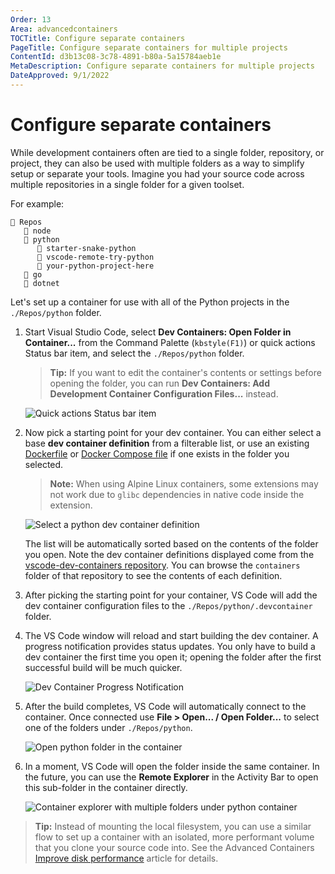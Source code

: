 ```yaml
---
Order: 13
Area: advancedcontainers
TOCTitle: Configure separate containers
PageTitle: Configure separate containers for multiple projects
ContentId: d3b13c08-3c78-4891-b80a-5a15784aeb1e
MetaDescription: Configure separate containers for multiple projects
DateApproved: 9/1/2022
---
```

# Configure separate containers

While development containers often are tied to a single folder, repository, or project, they can also be used with multiple folders as a way to simplify setup or separate your tools. Imagine you had your source code across multiple repositories in a single folder for a given toolset.

For example:

```
📁 Repos
   📁 node
   📁 python
      📁 starter-snake-python
      📁 vscode-remote-try-python
      📁 your-python-project-here
   📁 go
   📁 dotnet
```

Let's set up a container for use with all of the Python projects in the `./Repos/python` folder.

1. Start Visual Studio Code, select **Dev Containers: Open Folder in Container...** from the Command Palette (`kbstyle(F1)`) or quick actions Status bar item, and select the `./Repos/python` folder.

    > **Tip:** If you want to edit the container's contents or settings before opening the folder, you can run **Dev Containers: Add Development Container Configuration Files...** instead.

    ![Quick actions Status bar item](images/configure-separate-containers/remote-dev-status-bar.png)
    <!-- TBD old image -->

2. Now pick a starting point for your dev container. You can either select a base **dev container definition** from a filterable list, or use an existing [Dockerfile](https://docs.docker.com/engine/reference/builder/) or [Docker Compose file](https://docs.docker.com/compose/compose-file/#compose-file-structure-and-examples) if one exists in the folder you selected.

    > **Note:** When using Alpine Linux containers, some extensions may not work due to `glibc` dependencies in native code inside the extension.

    ![Select a python dev container definition](images/configure-separate-containers/select-dev-container-def-python.png)

    The list will be automatically sorted based on the contents of the folder you open. Note the dev container definitions displayed come from the [vscode-dev-containers repository](https://aka.ms/vscode-dev-containers). You can browse the `containers` folder of that repository to see the contents of each definition.

3. After picking the starting point for your container, VS Code will add the dev container configuration files to the `./Repos/python/.devcontainer` folder.

4. The VS Code window will reload and start building the dev container. A progress notification provides status updates. You only have to build a dev container the first time you open it; opening the folder after the first successful build will be much quicker.

    ![Dev Container Progress Notification](images/configure-separate-containers/dev-container-progress.png)

5. After the build completes, VS Code will automatically connect to the container. Once connected use **File > Open... / Open Folder...** to select one of the folders under `./Repos/python`.

    ![Open python folder in the container](images/configure-separate-containers/open-folder-python.png)

6. In a moment, VS Code will open the folder inside the same container. In the future, you can use the **Remote Explorer** in the Activity Bar to open this sub-folder in the container directly.

    ![Container explorer with multiple folders under python container](images/configure-separate-containers/containers-explorer-python.png)

> **Tip:** Instead of mounting the local filesystem, you can use a similar flow to set up a container with an isolated, more performant volume that you clone your source code into. See the Advanced Containers [Improve disk performance](/remote/advancedcontainers/improve-performance.md#use-a-named-volume-for-your-entire-source-tree) article for details.
